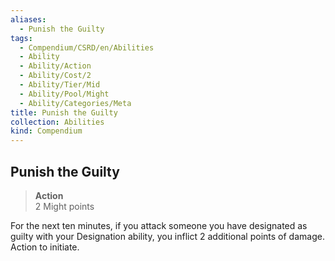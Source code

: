 ```yaml
---
aliases:
  - Punish the Guilty
tags:
  - Compendium/CSRD/en/Abilities
  - Ability
  - Ability/Action
  - Ability/Cost/2
  - Ability/Tier/Mid
  - Ability/Pool/Might
  - Ability/Categories/Meta
title: Punish the Guilty
collection: Abilities
kind: Compendium
---
```

## Punish the Guilty  
>**Action**  
>2 Might points
  
For the next ten minutes, if you attack someone you have designated as guilty with your Designation ability, you inflict 2 additional points of damage. Action to initiate.